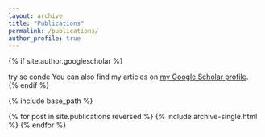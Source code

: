 ```yaml
---
layout: archive
title: "Publications"
permalink: /publications/
author_profile: true
---
```


{% if site.author.googlescholar %}
  <div class="wordwrap"> try se conde You can also find my articles on <a href="{{site.author.googlescholar}}">my Google Scholar profile</a>.</div>
{% endif %}

{% include base_path %}

{% for post in site.publications reversed %}
  {% include archive-single.html %}
{% endfor %}
